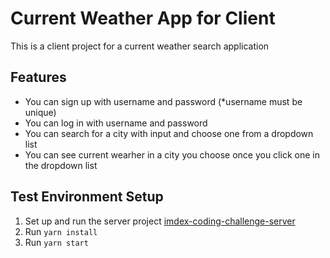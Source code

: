 # Current Weather App for Client
This is a client project for a current weather search application

## Features
- You can sign up with username and password (*username must be unique)
- You can log in with username and password
- You can search for a city with input and choose one from a dropdown list
- You can see current wearher in a city you choose once you click one in the dropdown list

## Test Environment Setup
1. Set up and run the server project [imdex-coding-challenge-server
](https://github.com/isaokozakai/imdex-coding-challenge-server)
2. Run `yarn install`
3. Run `yarn start`
